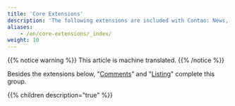 ```yaml
---
title: 'Core Extensions'
description: 'The following extensions are included with Contao: News, events, FAQ, newsletter, comments and listings.'
aliases:
    - /en/core-extensions/_index/
weight: 10
---
```


{{% notice warning %}}
This article is machine translated.
{{% /notice %}}

Besides the extensions below, "[Comments](/en/article-management/content-elements/#comments)" and "[Listing](/en/layout/module-management/applications/#listing)" complete this group.

{{% children description="true" %}}
